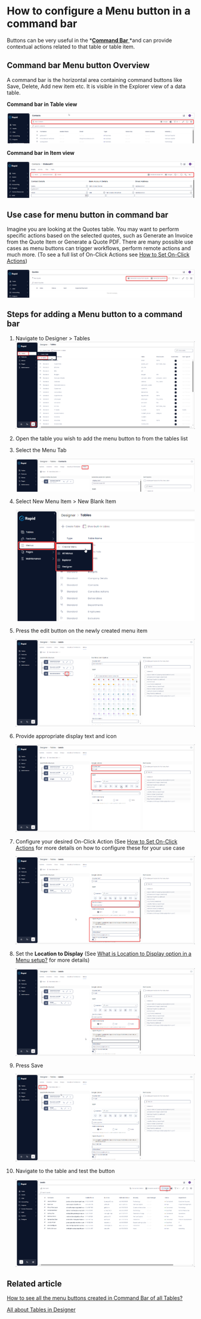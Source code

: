 # How to configure a Menu button in a command bar

Buttons can be very useful in the *[**Command Bar** ](</docs/Rapid/3-User Manual/glossary/glossary.md#command-bar>)*and can provide contextual actions related to that table or table item.

## Command bar Menu button Overview

A command bar is the horizontal area containing command buttons like Save, Delete, Add new item etc. It is visible in the Explorer view of a data table.

**Command bar in Table view**

![Command bar button in table view](<Command Bar item in table view.png>)

**Command bar in Item view**

![Command bar button in item view](<Command Bar item in item view.png>)

## Use case for menu button in command bar

Imagine you are looking at the Quotes table. You may want to perform specific actions based on the selected quotes, such as Generate an Invoice from the Quote Item or Generate a Quote PDF. There are many possible use cases as menu buttons can trigger workflows, perform remote actions and much more. (To see a full list of On-Click Actions see [How to Set On-Click Actions](/docs/Rapid/4-Keyper%20Manual/2-Designer/3-Menus/3-menu-button-configuration/1-how-to-set-on-click-action-for-a-menu/1-how-to-set-on-click-action-for-a-menu.md))

![Command bar button examples](<Button Examples.png>)

## Steps for adding a Menu button to a command bar

1. Navigate to Designer > Tables  
    ![Navigate to Tables](<../../../Navigate to Tables.png>)
2. Open the table you wish to add the menu button to from the tables list
3. Select the Menu Tab  

    ![Navigate to the menu tab](<../../Navigate to Table Menus.png>)
4. Select New Menu Item > New Blank Item  

    ![Create new menu item](<../../Create a Menu.png>)
5. Press the edit button on the newly created menu item 

    ![Edit the new menu item](<Edit the new menu item.png>)
6. Provide appropriate display text and icon  

    ![Set title and icon](<Configure title and icon.png>)
7. Configure your desired On-Click Action (See [How to Set On-Click Actions](/docs/Rapid/4-Keyper%20Manual/2-Designer/3-Menus/3-menu-button-configuration/1-how-to-set-on-click-action-for-a-menu/1-how-to-set-on-click-action-for-a-menu.md) for more details on how to configure these for your use case  

    ![Configure the on-click action](<Configure on-click action.png>)
8. Set the **Location to Display** (See [What is Location to Display option in a Menu setup?](/docs/Rapid/4-Keyper%20Manual/2-Designer/3-Menus/3-menu-button-configuration/what-is-location-to-display-in-a-menu/what-is-location-to-display-in-a-menu.md) for more details)  

    ![Set location to display](<Set location to display.png>)
9. Press Save  

    ![Save the menu](<Save the Menu.png>)
10. Navigate to the table and test the button  

    ![Test the button in Explorer](<Test the new button in Explorer.png>)

## Related article

[How to see all the menu buttons created in Command Bar of all Tables?](/docs/Rapid/4-Keyper%20Manual/2-Designer/3-Menus/2-where-to-find-a-list-of-all-menus/2-where-to-find-a-list-of-all-menus.md "Where to find a list of all Menu buttons created for Command Bars across data tables?")

[All about Tables in Designer](/docs/Rapid/4-Keyper%20Manual/2-Designer/1-Tables/1-all-about-tables-in-designer/1-all-about-tables-in-designer.md "All about Tables in Designer")
